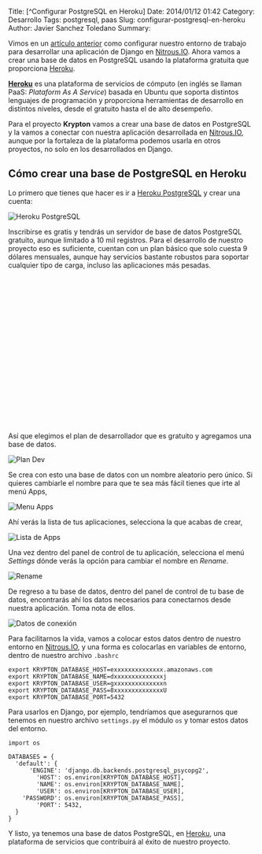 Title: [^Configurar PostgreSQL en Heroku]
Date: 2014/01/12 01:42
Category: Desarrollo
Tags: postgresql, paas
Slug: configurar-postgresql-en-heroku
Author: Javier Sanchez Toledano
Summary:

Vimos en un [artículo anterior](http://j.mp/ns-nitro01) como configurar nuestro entorno de trabajo para desarrollar una aplicación de Django en [Nitrous.IO][nitro]. Ahora vamos a crear una base de datos en PostgreSQL usando la plataforma gratuita que proporciona [Heroku][heroku].

__[Heroku][heroku]__ es una plataforma de servicios de cómputo (en inglés se llaman PaaS: _Plataform As A Service_) basada en Ubuntu que soporta distintos lenguajes de programación y proporciona herramientas de desarrollo en distintos niveles, desde el gratuito hasta el de alto desempeño.

Para el proyecto __Krypton__ vamos a crear una base de datos en PostgreSQL y la vamos a conectar con nuestra aplicación desarrollada en [Nitrous.IO][nitro], aunque por la fortaleza de la plataforma podemos usarla en otros proyectos, no solo en los desarrollados en Django.

## Cómo crear una base de PostgreSQL en Heroku

Lo primero que tienes que hacer es ir a [Heroku PostgreSQL](http://j.mp/ns-psql-heroku) y crear una cuenta:

![Heroku PostgreSQL](https://dl.dropboxusercontent.com/u/1090580/nspace/201401/nitro02-01-heroku.png)

Inscribirse es gratis y tendrás un servidor de base de datos PostgreSQL gratuito, aunque limitado a 10 mil registros. Para el desarrollo de nuestro proyecto eso es suficiente, cuentan con un plan básico que solo cuesta 9 dólares mensuales, aunque hay servicios bastante robustos para soportar cualquier tipo de carga, incluso las aplicaciones más pesadas.

<div style="max-width:360px; margin: 25px auto;">
<!-- cyberia.336x289.01.top -->
<ins class="adsbygoogle"
style="display:inline-block;width:336px;height:280px"
data-ad-client="ca-pub-9466828947698623"
data-ad-slot="8590866557"></ins>
<script>
(adsbygoogle = window.adsbygoogle || []).push({});
</script>
</div>
<div style="clear:both;"></div>

Así que elegimos el plan de desarrollador que es gratuito y agregamos una base de datos.

![Plan Dev](https://dl.dropboxusercontent.com/u/1090580/nspace/201401/nitro02-02-heroku.png)

Se crea con esto una base de datos con un nombre aleatorio pero único. Si quieres cambiarle el nombre para que te sea más fácil tienes que irte al menú Apps,

![Menu Apps](https://dl.dropboxusercontent.com/u/1090580/nspace/201401/nitro02-04-heroku.png)

Ahí verás la lista de tus aplicaciones, selecciona la que acabas de crear,

![Lista de Apps](https://dl.dropboxusercontent.com/u/1090580/nspace/201401/nitro02-05-heroku.png)

Una vez dentro del panel de control de tu aplicación, selecciona el menú _Settings_ dónde verás la opción para cambiar el nombre en _Rename_.

![Rename](https://dl.dropboxusercontent.com/u/1090580/nspace/201401/nitro02-06-heroku.png)

De regreso a tu base de datos, dentro del panel de control de tu base de datos, encontrarás ahí los datos necesarios para conectarnos desde nuestra aplicación. Toma nota de ellos.

![Datos de conexión](https://dl.dropboxusercontent.com/u/1090580/nspace/201401/nitro02-07-heroku.png)

Para facilitarnos la vida, vamos a colocar estos datos dentro de nuestro entorno en [Nitrous.IO][nitro], y una forma es colocarlas en variables de entorno, dentro de nuestro archivo `.bashrc`

    export KRYPTON_DATABASE_HOST=exxxxxxxxxxxxxx.amazonaws.com
    export KRYPTON_DATABASE_NAME=dxxxxxxxxxxxxxxj
    export KRYPTON_DATABASE_USER=gxxxxxxxxxxxxxxn
    export KRYPTON_DATABASE_PASS=8xxxxxxxxxxxxxxU
    export KRYPTON_DATABASE_PORT=5432

Para usarlos en Django, por ejemplo, tendríamos que asegurarnos que tenemos en nuestro archivo `settings.py` el módulo `os` y tomar estos datos del entorno.

    import os

    DATABASES = {
      'default': {
          'ENGINE': 'django.db.backends.postgresql_psycopg2',
            'HOST': os.environ[KRYPTON_DATABASE_HOST],
            'NAME': os.environ[KRYPTON_DATABASE_NAME],
            'USER': os.environ[KRYPTON_DATABASE_USER],
        'PASSWORD': os.environ[KRYPTON_DATABASE_PASS],
            'PORT': 5432,
      }
    }

Y listo, ya tenemos una base de datos PostgreSQL, en [Heroku][heroku], una plataforma de servicios que contribuirá al éxito de nuestro proyecto.

[nitro]: http://j.mp/ns-nitro
[heroku]: http://j.mp/ns-heroku
